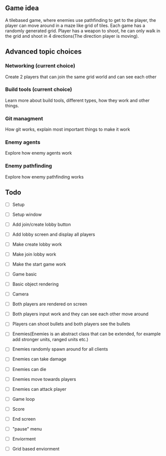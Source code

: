 ## Game idea
A tilebased game, where enemies use pathfinding to get to the player, the player can move around in a maze like grid of tiles. Each game has a randomly generated grid. Player has a weapon to shoot, he can only walk in the grid and shoot in 4 directions(The direction player is moving).

## Advanced topic choices
### Networking (current choice)
Create 2 players that can join the same grid world and can see each other
### Build tools (current choice)
Learn more about build tools, different types, how they work and other things.
### Git managment
How git works, explain most important things to make it work
### Enemy agents
Explore how enemy agents work
### Enemy pathfinding
Explore how enemy pathfinding works

## Todo
- [ ] Setup
 - [ ] Setup window
 - [ ] Add join/create lobby button
 - [ ] Add lobby screen and display all players
 - [ ] Make create lobby work
 - [ ] Make join lobby work
 - [ ] Make the start game work

- [ ] Game basic
 - [ ] Basic object rendering
 - [ ] Camera
 - [ ] Both players are rendered on screen
 - [ ] Both players input work and they can see each other move around
 - [ ] Players can shoot bullets and both players see the bullets

- [ ] Enemies(Enemies is an abstract class that can be extended, for example add stronger units, ranged units etc.)
 - [ ] Enemies randomly spawn around for all clients
 - [ ] Enemies can take damage
 - [ ] Enemies can die
 - [ ] Enemies move towards players
 - [ ] Enemies can attack player

- [ ] Game loop
 - [ ] Score
 - [ ] End screen
 - [ ] "pause" menu

- [ ] Enviorment
 - [ ] Grid based enviorment